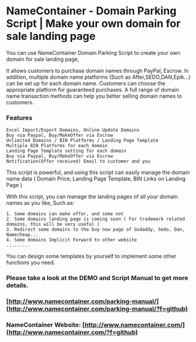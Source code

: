 # NameContainer - Domain Parking Script | Make your own domain for sale landing page
You can use NameContainer Domain Parking Script to create your own domain for sale landing page,

It allows customers to purchase domain names through PayPal, Escrow. In addition, multiple domain name platforms (Such as After,SEDO,DAN,Epik...) can be set up for each domain name. Customers can choose the appropriate platform for guaranteed purchases. A full range of domain name transaction methods can help you better selling domain names to customers.

###  Features   

```
Excel Import/Export Domains, Online Update Domains  
Buy via Paypal, Buy/MakeOffer via Escrow  
Unlimited Domains / BIN Platforms / Landing Page Template  
Multiple BIN Platforms for each domain  
Landing Page Template setting for each domain  
Buy via Paypal, Buy/MakeOffer via Escrow  
Notification(Offer received) Email to customer and you   
```

This script is powerful, and using this script can easily manage the domain name data ( Domain Price, Landing Page Template, BIN Links on Landing Page )

With this script, you can manage the landing pages of all your domain names as you like, Such as:
```
1. Some domains can make offer, and some not
2. Some domains landing page is coming soon ( For trademark related domains, this will be very useful )
3. Redirect some domains to the buy now page of Godaddy, Sedo, Dan, Namecheap...
4. Some domains Implicit Forward to other website
.........
```
You can design some templates by yourself to implement some other functions you need.

###  Please take a look at the DEMO and Script Manual to get more details.   
###  [http://www.namecontainer.com/parking-manual/](http://www.namecontainer.com/parking-manual/?f=github)

###  NameContainer Website: [http://www.namecontainer.com/](http://www.namecontainer.com/?f=github)

